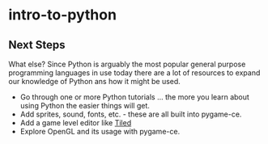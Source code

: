# intro-to-python

## Next Steps
What else? Since Python is arguably the most popular general purpose programming languages in use today there are a lot of resources to expand our knowledge of Python ans how it might be used.

- Go through one or more Python tutorials ... the more you learn about using Python the easier things will get.
- Add sprites, sound, fonts, etc. - these are all built into pygame-ce.
- Add a game level editor like [Tiled](https://www.mapeditor.org/)
- Explore OpenGL and its usage with pygame-ce.
